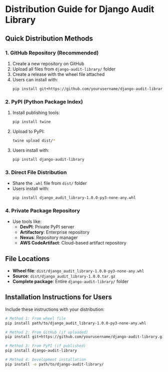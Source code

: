 # Distribution Guide for Django Audit Library

## Quick Distribution Methods

### 1. GitHub Repository (Recommended)
1. Create a new repository on GitHub
2. Upload all files from `django-audit-library/` folder
3. Create a release with the wheel file attached
4. Users can install with:
   ```bash
   pip install git+https://github.com/yourusername/django-audit-library.git
   ```

### 2. PyPI (Python Package Index)
1. Install publishing tools:
   ```bash
   pip install twine
   ```
2. Upload to PyPI:
   ```bash
   twine upload dist/*
   ```
3. Users install with:
   ```bash
   pip install django-audit-library
   ```

### 3. Direct File Distribution
- Share the `.whl` file from `dist/` folder
- Users install with:
  ```bash
  pip install django_audit_library-1.0.0-py3-none-any.whl
  ```

### 4. Private Package Repository
- Use tools like:
  - **DevPI**: Private PyPI server
  - **Artifactory**: Enterprise repository
  - **Nexus**: Repository manager
  - **AWS CodeArtifact**: Cloud-based artifact repository

## File Locations
- **Wheel file**: `dist/django_audit_library-1.0.0-py3-none-any.whl`
- **Source**: `dist/django_audit_library-1.0.0.tar.gz`
- **Complete package**: Entire `django-audit-library/` folder

## Installation Instructions for Users
Include these instructions with your distribution:

```bash
# Method 1: From wheel file
pip install path/to/django_audit_library-1.0.0-py3-none-any.whl

# Method 2: From GitHub (if uploaded)
pip install git+https://github.com/yourusername/django-audit-library.git

# Method 3: From PyPI (if published)
pip install django-audit-library

# Method 4: Development installation
pip install -e path/to/django-audit-library/
```